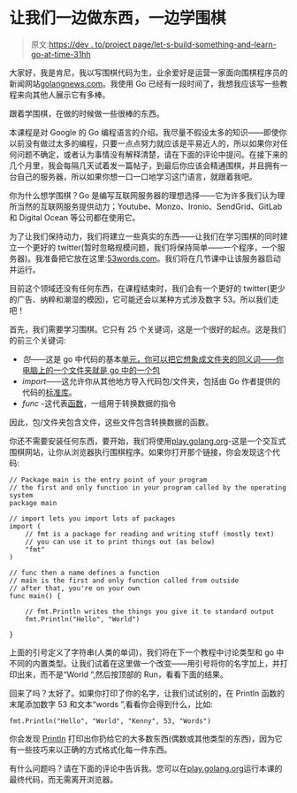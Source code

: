 # 让我们一边做东西，一边学围棋

> 原文:[https://dev . to/project page/let-s-build-something-and-learn-go-at-time-31hh](https://dev.to/projectpage/let-s-build-something-and-learn-go-at-the-same-time-31hh)

大家好，我是肯尼，我以写围棋代码为生，业余爱好是运营一家面向围棋程序员的新闻网站[golangnews.com](https://golangnews.com)。我使用 Go 已经有一段时间了，我想我应该写一些教程来向其他人展示它有多棒。

跟着学围棋，在做的时候做一些很棒的东西。

本课程是对 Google 的 Go 编程语言的介绍。我尽量不假设太多的知识——即使你以前没有做过太多的编程，只要一点点努力就应该是平易近人的，所以如果你对任何问题不确定，或者认为事情没有解释清楚，请在下面的评论中提问。在接下来的几个月里，我会每隔几天试着发一篇帖子，到最后你应该会精通围棋，并且拥有一台自己的服务器，所以如果你想一口一口地学习这门语言，就跟着我吧。

你为什么想学围棋？Go 是编写互联网服务器的理想选择——它为许多我们认为理所当然的互联网服务提供动力；Youtube、Monzo、Ironio、SendGrid、GitLab 和 Digital Ocean 等公司都在使用它。

为了让我们保持动力，我们将建立一些真实的东西——让我们在学习围棋的同时建立一个更好的 twitter(暂时忽略规模问题，我们将保持简单——一个程序，一个服务器)。我准备把它放在这里:[53words.com](http://53words.com)。我们将在几节课中让该服务器启动并运行。

目前这个领域还没有任何东西，在课程结束时，我们会有一个更好的 twitter(更少的广告、纳粹和潮湿的模因)，它可能还会以某种方式涉及数字 53。所以我们走吧！

首先，我们需要学习围棋。它只有 25 个关键词，这是一个很好的起点。这是我们的前三个关键词:

*   *包*——这是 go 中代码的基本[单元，你可以把它想象成文件夹的同义词——你电脑上的一个文件夹就是 go 中的一个包](https://golang.org/ref/spec#Packages)
*   *import*——这允许你从其他地方导入代码包/文件夹，包括由 Go 作者提供的代码的[标准库](https://golang.org/pkg/#stdlib)。
*   *func* -这代表[函数](https://en.wikipedia.org/wiki/Function_(mathematics))，一组用于转换数据的指令

因此，包/文件夹包含文件，这些文件包含转换数据的函数。

你还不需要安装任何东西，要开始，我们将使用[play.golang.org](https://play.golang.org/p/jKrWXZvT3B4)-这是一个交互式围棋网站，让你从浏览器执行围棋程序。如果你打开那个链接，你会发现这个代码:

```
// Package main is the entry point of your program
// the first and only function in your program called by the operating system
package main

// import lets you import lots of packages
import (
    // fmt is a package for reading and writing stuff (mostly text)
    // you can use it to print things out (as below)
    "fmt"
)

// func then a name defines a function
// main is the first and only function called from outside
// after that, you're on your own
func main() {

    // fmt.Println writes the things you give it to standard output
    fmt.Println("Hello", "World")

} 
```

上面的引号定义了字符串(人类的单词)，我们将在下一个教程中讨论类型和 go 中不同的内置类型。让我们试着在这里做一个改变——用引号将你的名字加上，并打印出来，而不是“World ”,然后按顶部的 Run，看看下面的结果。

回来了吗？太好了。如果你打印了你的名字，让我们试试别的，在 Println 函数的末尾添加数字 53 和文本“words ”,看看你会得到什么，比如:

```
fmt.Println("Hello", "World", "Kenny", 53, "Words") 
```

你会发现 [Println](https://golang.org/pkg/fmt/#Println) 打印出你扔给它的大多数东西(偶数或其他类型的东西)，因为它有一些技巧来以正确的方式格式化每一件东西。

有什么问题吗？请在下面的评论中告诉我。您可以在[play.golang.org](https://play.golang.org/p/8NrBnO0s1M5)运行本课的最终代码，而无需离开浏览器。
